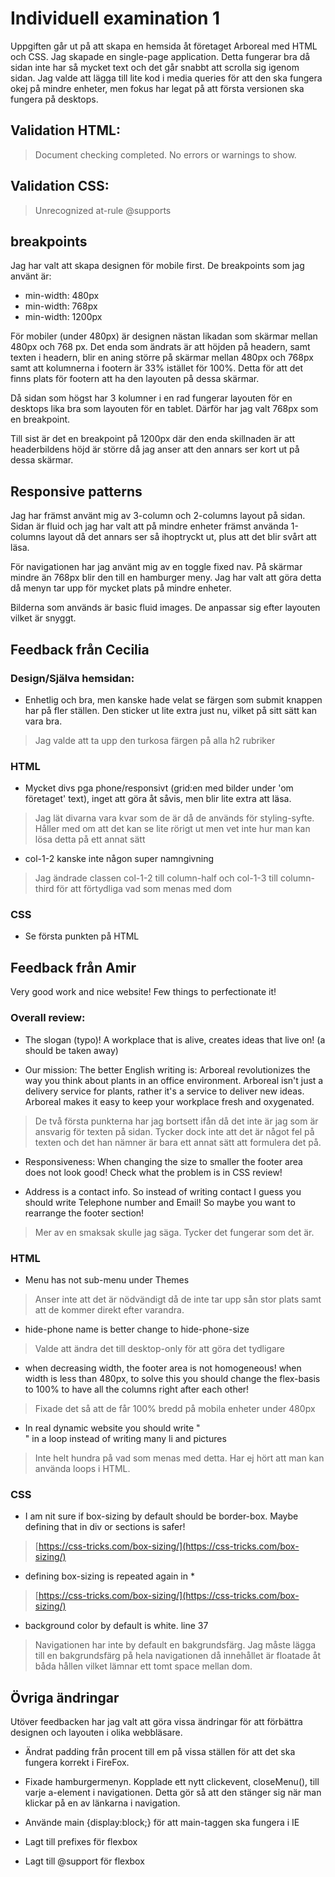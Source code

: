 # Individuell examination 1

Uppgiften går ut på att skapa en hemsida åt företaget Arboreal med HTML och CSS. Jag skapade en single-page application. Detta fungerar bra då sidan inte har så mycket text och det går snabbt att scrolla sig igenom sidan. Jag valde att lägga till lite kod i media queries för att den ska fungera okej på mindre enheter, men fokus har legat på att första versionen ska fungera på desktops. 

## Validation HTML: 
> Document checking completed. No errors or warnings to show.

## Validation CSS: 
> Unrecognized at-rule @supports

## breakpoints

Jag har valt att skapa designen för mobile first. De breakpoints som jag använt är: 

* min-width: 480px
* min-width: 768px
* min-width: 1200px

För mobiler (under 480px) är designen nästan likadan som skärmar mellan 480px och 768 px. Det enda som ändrats är att höjden på headern, samt texten i headern, blir en aning större på skärmar mellan 480px och 768px samt att kolumnerna i footern är 33% istället för 100%. Detta för att det finns plats för footern att ha den layouten på dessa skärmar. 

Då sidan som högst har 3 kolumner i en rad fungerar layouten för en desktops lika bra som layouten för en tablet. Därför har jag valt 768px som en breakpoint.

Till sist är det en breakpoint på 1200px där den enda skillnaden är att headerbildens höjd är större då jag anser att den annars ser kort ut på dessa skärmar. 

## Responsive patterns

Jag har främst använt mig av 3-column och 2-columns layout på sidan. Sidan är fluid och jag har valt att på mindre enheter främst använda 1-columns layout då det annars ser så ihoptryckt ut, plus att det blir svårt att läsa. 

För navigationen har jag använt mig av en toggle fixed nav. På skärmar mindre än 768px blir den till en hamburger meny. Jag har valt att göra detta då menyn tar upp för mycket plats på mindre enheter. 

Bilderna som används är basic fluid images. De anpassar sig efter layouten vilket är snyggt. 

## Feedback från Cecilia

### Design/Själva hemsidan:

* Enhetlig och bra, men kanske hade velat se färgen som submit knappen har på fler ställen. Den sticker ut lite extra just nu, vilket på sitt sätt kan vara bra.

> Jag valde att ta upp den turkosa färgen på alla h2 rubriker 

### HTML

* Mycket divs pga phone/responsivt (grid:en med bilder under 'om företaget' text), inget att göra åt såvis, men blir lite extra att läsa.

> Jag lät divarna vara kvar som de är då de används för styling-syfte. Håller med om att det kan se lite rörigt ut men vet inte hur man kan lösa detta på ett annat sätt

* col-1-2 kanske inte någon super namngivning

> Jag ändrade classen col-1-2 till column-half och col-1-3 till column-third för att förtydliga vad som menas med dom 

### CSS

* Se första punkten på HTML

## Feedback från Amir 

Very good work and nice website! Few things to perfectionate it!

### Overall review:

* The slogan (typo)! A workplace that is alive, creates ideas that live on! (a should be taken away)

* Our mission: The better English writing is: Arboreal revolutionizes the way you think about plants in an office environment. Arboreal isn't just a delivery service for plants, rather it's a service to deliver new ideas. Arboreal makes it easy to keep your workplace fresh and oxygenated.

> De två första punkterna har jag bortsett ifån då det inte är jag som är ansvarig för texten på sidan. Tycker dock inte att det är något fel på texten och det han nämner är bara ett annat sätt att formulera det på.

* Responsiveness: When changing the size to smaller the footer area does not look good! Check what the problem is in CSS review!

* Address is a contact info. So instead of writing contact I guess you should write Telephone number and Email! So maybe you want to rearrange the footer section!

> Mer av en smaksak skulle jag säga. Tycker det fungerar som det är. 

### HTML

* Menu has not sub-menu under Themes

> Anser inte att det är nödvändigt då de inte tar upp sån stor plats samt att de kommer direkt efter varandra. 

* hide-phone name is better change to hide-phone-size

> Valde att ändra det till desktop-only för att göra det tydligare 

* when decreasing width, the footer area is not homogeneous! when width is less than 480px, to solve this you should change the flex-basis to 100% to have all the columns right after each other!

> Fixade det så att de får 100% bredd på mobila enheter under 480px

* In real dynamic website you should write "<div class="section-wrapper picture-wrapper">" in a loop instead of writing many li and pictures

> Inte helt hundra på vad som menas med detta. Har ej hört att man kan använda loops i HTML. 

### CSS

* I am nit sure if box-sizing by default should be border-box. Maybe defining that in div or sections is safer!

> [https://css-tricks.com/box-sizing/](https://css-tricks.com/box-sizing/)

* defining box-sizing is repeated again in *

> [https://css-tricks.com/box-sizing/](https://css-tricks.com/box-sizing/)

* background color by default is white. line 37

> Navigationen har inte by default en bakgrundsfärg. Jag måste lägga till en bakgrundsfärg på hela navigationen då innehållet är floatade åt båda hållen vilket lämnar ett tomt space mellan dom.

## Övriga ändringar

Utöver feedbacken har jag valt att göra vissa ändringar för att förbättra designen och layouten i olika webbläsare. 

* Ändrat padding från procent till em på vissa ställen för att det ska fungera korrekt i FireFox. 

* Fixade hamburgermenyn. Kopplade ett nytt clickevent, closeMenu(), till varje a-element i navigationen. Detta gör så att den stänger sig när man klickar på en av länkarna i navigation.

* Använde main {display:block;} för att main-taggen ska fungera i IE

* Lagt till prefixes för flexbox

* Lagt till @support för flexbox 